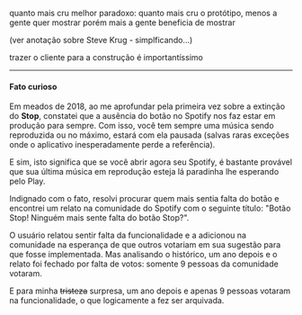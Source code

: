 quanto mais cru melhor
paradoxo: quanto mais cru o protótipo, menos a gente quer mostrar porém mais a gente beneficia de mostrar

(ver anotação sobre Steve Krug - simplficando...)

trazer o cliente para a construção é importantíssimo

---

#### Fato curioso

Em meados de 2018, ao me aprofundar pela primeira vez sobre a extinção do **Stop**, constatei que a ausência do botão no Spotify nos faz estar em produção para sempre. Com isso, você tem sempre uma música sendo reproduzida ou no máximo, estará com ela pausada (salvas raras exceções onde o aplicativo inesperadamente perde a referência).

E sim, isto significa que se você abrir agora seu Spotify, é bastante provável que sua última música em reprodução esteja lá paradinha lhe esperando pelo Play.

Indignado com o fato, resolvi procurar quem mais sentia falta do botão e encontrei um relato na comunidade do Spotify com o seguinte título: "Botão Stop! Ninguém mais sente falta do botão Stop?".

O usuário relatou sentir falta da funcionalidade e a adicionou na comunidade na esperança de que outros votariam em sua sugestão para que fosse implementada. Mas analisando o histórico, um ano depois e o relato foi fechado por falta de votos: somente 9 pessoas da comunidade votaram.

E para minha <strike>tristeza</strike> surpresa, um ano depois e apenas 9 pessoas votaram na funcionalidade, o que logicamente a fez ser arquivada.